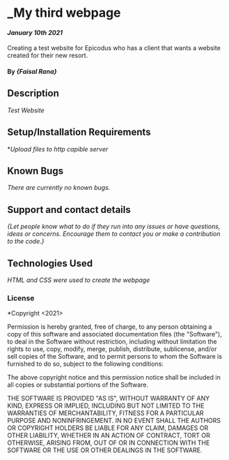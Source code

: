 # _My third webpage
#### _January 10th 2021_
Creating a test website for Epicodus who has a client that wants a website created for their new resort.
#### By _**{Faisal Rana}**_
## Description

_Test Website_

## Setup/Installation Requirements

*_Upload files to http capible server_

## Known Bugs

_There are currently no known bugs._

## Support and contact details

_{Let people know what to do if they run into any issues or have questions, ideas or concerns.  Encourage them to contact you or make a contribution to the code.}_

## Technologies Used

_HTML and CSS were used to create the webpage_

### License

*Copyright <2021> <COPYRIGHT Faisal Rana>

Permission is hereby granted, free of charge, to any person obtaining a copy of this software and associated documentation files (the "Software"), to deal in the Software without restriction, including without limitation the rights to use, copy, modify, merge, publish, distribute, sublicense, and/or sell copies of the Software, and to permit persons to whom the Software is furnished to do so, subject to the following conditions:

The above copyright notice and this permission notice shall be included in all copies or substantial portions of the Software.

THE SOFTWARE IS PROVIDED "AS IS", WITHOUT WARRANTY OF ANY KIND, EXPRESS OR IMPLIED, INCLUDING BUT NOT LIMITED TO THE WARRANTIES OF MERCHANTABILITY, FITNESS FOR A PARTICULAR PURPOSE AND NONINFRINGEMENT. IN NO EVENT SHALL THE AUTHORS OR COPYRIGHT HOLDERS BE LIABLE FOR ANY CLAIM, DAMAGES OR OTHER LIABILITY, WHETHER IN AN ACTION OF CONTRACT, TORT OR OTHERWISE, ARISING FROM, OUT OF OR IN CONNECTION WITH THE SOFTWARE OR THE USE OR OTHER DEALINGS IN THE SOFTWARE.
